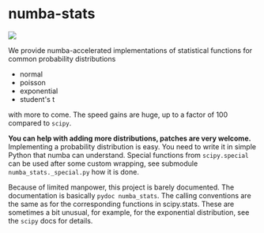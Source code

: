 # numba-stats

![](https://img.shields.io/pypi/v/numba-stats.svg)

We provide numba-accelerated implementations of statistical functions for common probability distributions

* normal
* poisson
* exponential
* student's t

with more to come. The speed gains are huge, up to a factor of 100 compared to `scipy`.

**You can help with adding more distributions, patches are very welcome.** Implementing a probability distribution is easy. You need to write it in simple Python that numba can understand. Special functions from `scipy.special` can be used after some custom wrapping, see submodule `numba_stats._special.py` how it is done.

Because of limited manpower, this project is barely documented. The documentation is basically `pydoc numba_stats`. The calling conventions are the same as for the corresponding functions in scipy.stats. These are sometimes a bit unusual, for example, for the exponential distribution, see the `scipy` docs for details.
